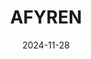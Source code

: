 ---  
layout: startup_page  
title: "AFYREN"  
id: "afyren.com"  
permalink: "/afyrenafyren.com11282024/"  
website: "https://afyren.com/"  
funding_round: "Debt"  
funding_amount: "€9M"  
investors: "Bpifrance"  
about: "AFYREN is a greentech company producing biobased, low-carbon ingredients using unique fermentation technology. Its circular model utilizes local biomass from non-food agricultural co-products to replace petro-sourced ingredients in various sectors. The company offers sustainable and competitive solutions without requiring manufacturers to alter their processes."  
markets: "Biotechnology, Chemicals, Sustainability"  
hq: "Lyon, Auvergne-Rhône-Alpes, France"  
founded_year: "2012"  
linkedin: "https://www.linkedin.com/company/afyren/?originalSubdomain=fr"  
twitter: ""  
instagram: ""  
facebook: "https://www.facebook.com/pg/Afyren-383886835128443/about/?ref=page_internal"  
crunchbase: "https://www.crunchbase.com/organization/afyren"  
pitchbook: ""  

date_display: "28-Nov-2024"  
date: "2024-11-28"

# SEO Optimization  
meta_title: "AFYREN - Debt Funding (€9M)"  
meta_description: "AFYREN, AFYREN is a greentech company producing biobased, low-carbon ingredients using unique fermentation technology. Its circular model utilizes local bioma..."  
meta_keywords: "AFYREN, Biotechnology, Chemicals, Sustainability, Debt funding"  
canonical_url: "https://startup.projectstartups.com/afyrenafyren.com11282024/"  
---